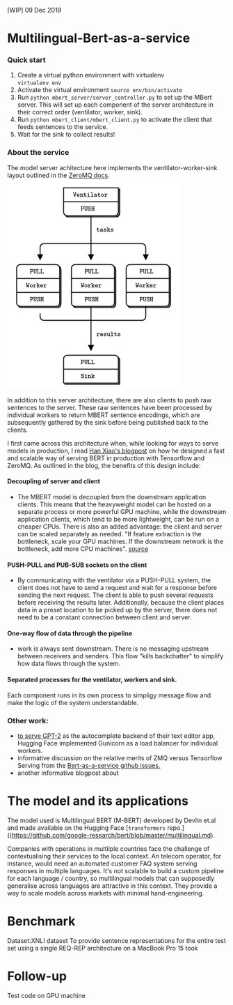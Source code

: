 [WIP] 09 Dec 2019

# Multilingual-Bert-as-a-service
### Quick start 
1. Create a virtual python environment with virtualenv  
`virtualenv env`
2. Activate the virtual environment 
`source env/bin/activate`
3. Run `python mbert_server/server_controller.py` to set up the MBert server. This will set up each component of the server architecture in their correct order (ventilator, worker, sink). 
3. Run `python mbert_client/mbert_client.py` to activate the client that feeds sentences to the service. 
4. Wait for the sink to collect results! 

### About the service 

The model server achitecture here implements the ventilator-worker-sink layout outlined in the [ZeroMQ docs](http://zguide.zeromq.org/page:all#Divide-and-Conquer).
![vent-worker](vent-worker.png)

In addition to this server architecture, there are also clients to push raw sentences to the server. These raw sentences have been processed by individual workers to return MBERT sentence encodings, which are subsequently gathered by the sink before being published back to the clients. 

I first came across this architecture when, while looking for ways to serve models in production, I read [Han Xiao's blogpost]( https://hanxiao.io/2019/01/02/Serving-Google-BERT-in-Production-using-Tensorflow-and-ZeroMQ/) on how he designed a fast and scalable way of serving BERT in production with Tensorflow and ZeroMQ. As outlined in the blog, the benefits of this design include: 

#### Decoupling of server and client 
- The MBERT model is decoupled from the downstream application clients. This means that the heavyweight model can be hosted on a separate process or more powerful GPU machine, while the downstream application clients, which tend to be more lightweight, can be run on a cheaper CPUs. There is also an added advantage: the client and server can be scaled separately as needed. "If feature extraction is the bottleneck, scale your GPU machines. If the downstream network is the bottleneck, add more CPU machines". [source](https://github.com/hanxiao/bert-as-service/issues/70)

#### PUSH-PULL and PUB-SUB sockets on the client
- By communicating with the ventilator via a PUSH-PULL system, the client does not have to send a request and wait for a response before sending the next request. The client is able to push several requests before receiving the results later. Additionally, because the client places data in a preset location to be picked up by the server, there does not need to be a constant connection between client and server. 

#### One-way flow of data through the pipeline 
- work is always sent downstream. There is no messaging upstream between receivers and senders. This flow "kills backchatter" to simplify how data flows through the system. 

#### Separated processes for the ventilator, workers and sink. 
Each component runs in its own process to simpligy message flow and make the logic of the system understandable.

### Other work:  
- [to serve GPT-2](https://medium.com/huggingface/scaling-a-massive-state-of-the-art-deep-learning-model-in-production-8277c5652d5f) as the autocomplete backend of their text editor app, Hugging Face implemented Gunicorn as a load balancer for individual workers. 
- informative discussion on the relative merits of ZMQ versus Tensorflow Serving from the [Bert-as-a-service github issues.](https://github.com/hanxiao/bert-as-service/issues/70)
- another informative blogpost about 

# The model and its applications  
The model used is Multilingual BERT (M-BERT) developed by Devlin et.al and made available on the Hugging Face [`transformers` repo.]((https://github.com/google-research/bert/blob/master/multilingual.md).

Companies with operations in multilple countries face the challenge of contextualising their services to the local context. An telecom operator, for instance, would need an automated customer FAQ system serving responses in multiple languages. It's not scalable to build a custom pipeline for each language / country, so multilingual models that can supposedly generalise across languages are attractive in this context. They provide a way to scale models across markets with minimal hand-engineering. 

# Benchmark 
Dataset:XNLI dataset 
To provide sentence representations for the entire test set using a single REQ-REP architecture on a MacBook Pro 15 took 

# Follow-up 
Test code on GPU machine 


